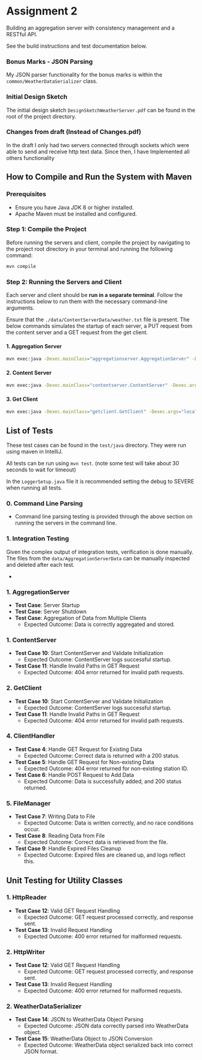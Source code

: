 
# Assignment 2

Building an aggregation server with consistency management and a RESTful API.

See the build instructions and test documentation below.

### Bonus Marks - JSON Parsing

My JSON parser functionality for the bonus marks is within the `common/WeatherDataSerializer` class. 

### Initial Design Sketch

The initial design sketch `DesignSketchWeatherServer.pdf` can be found in the root of the project directory.

### Changes from draft (Instead of Changes.pdf)

In the draft I only had two servers connected through sockets which were able to send and receive http text data. Since then, I have Implemented all others functionality

## How to Compile and Run the System with Maven

### Prerequisites

- Ensure you have Java JDK 8 or higher installed.
- Apache Maven must be installed and configured.

### Step 1: Compile the Project

Before running the servers and client, compile the project by navigating to the project root directory in your terminal and running the following command:

```bash
mvn compile
```

### Step 2: Running the Servers and Client

Each server and client should be **run in a separate terminal**. Follow the instructions below to run them with the necessary command-line arguments.

Ensure that the `./data/ContentServerData/weather.txt` file is present. The below commands simulates the startup of each server, a PUT request from the content server and a GET request from the get client.

#### 1. Aggregation Server
```bash
mvn exec:java -Dexec.mainClass="aggregationserver.AggregationServer" -Dexec.args="4567"
```
#### 2. Content Server

```bash
mvn exec:java -Dexec.mainClass="contentserver.ContentServer" -Dexec.args="localhost:4567 ./data/ContentServerData/weather.txt"
```
#### 3. Get Client

```bash
mvn exec:java -Dexec.mainClass="getclient.GetClient" -Dexec.args="localhost:4567 weather"
```

## List of Tests

These test cases can be found in the `test/java` directory. They were run using maven in IntelliJ.

All tests can be run using `mvn test`. (note some test will take about 30 seconds to wait for timeout)

In the `LoggerSetup.java` file it is recommended setting the debug to SEVERE when running all tests.

### 0. Command Line Parsing
- Command line parsing testing is provided through the above section on running the servers in the command line.


### 1. Integration Testing
Given the complex output of integration tests, verification is done manually.
The files from the `data/AggregationServerData` can be manually inspected and deleted after each test.

- 


### 1. AggregationServer
- **Test Case**: Server Startup
- **Test Case**: Server Shutdown
- **Test Case**: Aggregation of Data from Multiple Clients
  - Expected Outcome: Data is correctly aggregated and stored.

### 1. ContentServer 
- **Test Case 10**: Start ContentServer and Validate Initialization
   - Expected Outcome: ContentServer logs successful startup.
- **Test Case 11**: Handle Invalid Paths in GET Request
   - Expected Outcome: 404 error returned for invalid path requests.

### 2. GetClient
- **Test Case 10**: Start ContentServer and Validate Initialization
   - Expected Outcome: ContentServer logs successful startup.
- **Test Case 11**: Handle Invalid Paths in GET Request
   - Expected Outcome: 404 error returned for invalid path requests.



### 4. ClientHandler
- **Test Case 4**: Handle GET Request for Existing Data
   - Expected Outcome: Correct data is returned with a 200 status.
- **Test Case 5**: Handle GET Request for Non-existing Data
   - Expected Outcome: 404 error returned for non-existing station ID.
- **Test Case 6**: Handle POST Request to Add Data
   - Expected Outcome: Data is successfully added, and 200 status returned.

### 5. FileManager
- **Test Case 7**: Writing Data to File
   - Expected Outcome: Data is written correctly, and no race conditions occur.
- **Test Case 8**: Reading Data from File
   - Expected Outcome: Correct data is retrieved from the file.
- **Test Case 9**: Handle Expired Files Cleanup
   - Expected Outcome: Expired files are cleaned up, and logs reflect this.

## Unit Testing for Utility Classes

### 1. HttpReader
- **Test Case 12**: Valid GET Request Handling
   - Expected Outcome: GET request processed correctly, and response sent.
- **Test Case 13**: Invalid Request Handling
   - Expected Outcome: 400 error returned for malformed requests.

### 2. HttpWriter
- **Test Case 12**: Valid GET Request Handling
   - Expected Outcome: GET request processed correctly, and response sent.
- **Test Case 13**: Invalid Request Handling
   - Expected Outcome: 400 error returned for malformed requests.

### 2. WeatherDataSerializer
- **Test Case 14**: JSON to WeatherData Object Parsing
   - Expected Outcome: JSON data correctly parsed into WeatherData object.
- **Test Case 15**: WeatherData Object to JSON Conversion
   - Expected Outcome: WeatherData object serialized back into correct JSON format.
